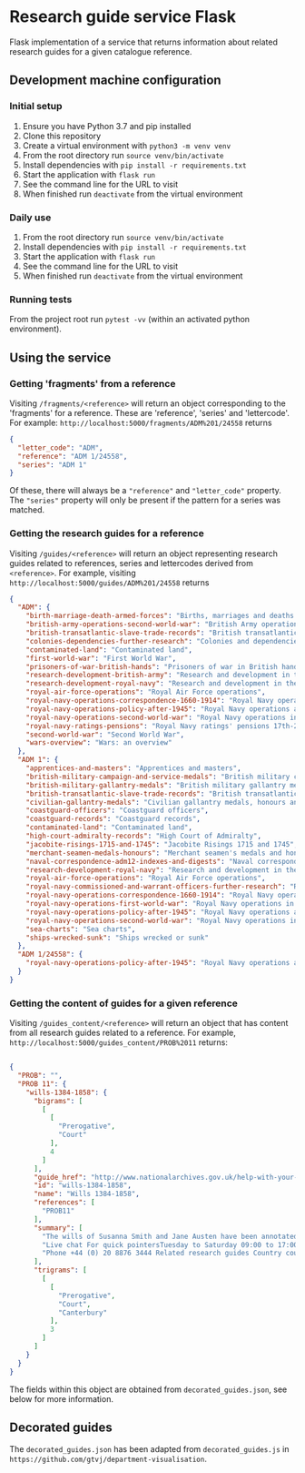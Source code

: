 # Research guide service Flask

Flask implementation of a service that returns information about related research guides for a given catalogue reference. 

## Development machine configuration

### Initial setup

1. Ensure you have Python 3.7 and pip installed
2. Clone this repository
3. Create a virtual environment with `python3 -m venv venv`
4. From the root directory run `source venv/bin/activate` 
5. Install dependencies with `pip install -r requirements.txt`
6. Start the application with `flask run`
7. See the command line for the URL to visit
8. When finished run `deactivate` from the virtual environment

### Daily use

1. From the root directory run `source venv/bin/activate` 
2. Install dependencies with `pip install -r requirements.txt`
3. Start the application with `flask run`
4. See the command line for the URL to visit
5. When finished run `deactivate` from the virtual environment

### Running tests

From the project root run `pytest -vv` (within an activated python environment).

## Using the service

### Getting 'fragments' from a reference

Visiting `/fragments/<reference>` will return an object corresponding to the 'fragments' for a reference. These are 'reference', 'series' and 'lettercode'. For example: `http://localhost:5000/fragments/ADM%201/24558` returns

```json
{
  "letter_code": "ADM", 
  "reference": "ADM 1/24558", 
  "series": "ADM 1"
}
```
Of these, there will always be a `"reference"` and `"letter_code"` property. The `"series"` property will only be present if the pattern for a series was matched.

### Getting the research guides for a reference

Visiting `/guides/<reference>` will return an object representing research guides related to references, series and lettercodes derived from `<reference>`. For example, visiting `http://localhost:5000/guides/ADM%201/24558` returns 

```json
{
  "ADM": {
    "birth-marriage-death-armed-forces": "Births, marriages and deaths in the armed forces", 
    "british-army-operations-second-world-war": "British Army operations in the Second World War", 
    "british-transatlantic-slave-trade-records": "British transatlantic slave trade records", 
    "colonies-dependencies-further-research": "Colonies and dependencies from 1782", 
    "contaminated-land": "Contaminated land", 
    "first-world-war": "First World War", 
    "prisoners-of-war-british-hands": "Prisoners of war in British hands", 
    "research-development-british-army": "Research and development in the British Army", 
    "research-development-royal-navy": "Research and development in the Royal Navy", 
    "royal-air-force-operations": "Royal Air Force operations", 
    "royal-navy-operations-correspondence-1660-1914": "Royal Navy operations and correspondence 1660-1914", 
    "royal-navy-operations-policy-after-1945": "Royal Navy operations and policy after 1945", 
    "royal-navy-operations-second-world-war": "Royal Navy operations in the Second World War", 
    "royal-navy-ratings-pensions": "Royal Navy ratings' pensions 17th-20th centuries", 
    "second-world-war": "Second World War", 
    "wars-overview": "Wars: an overview"
  }, 
  "ADM 1": {
    "apprentices-and-masters": "Apprentices and masters", 
    "british-military-campaign-and-service-medals": "British military campaign and service medals", 
    "british-military-gallantry-medals": "British military gallantry medals", 
    "british-transatlantic-slave-trade-records": "British transatlantic slave trade records", 
    "civilian-gallantry-medals": "Civilian gallantry medals, honours and other awards", 
    "coastguard-officers": "Coastguard officers", 
    "coastguard-records": "Coastguard records", 
    "contaminated-land": "Contaminated land", 
    "high-court-admiralty-records": "High Court of Admiralty", 
    "jacobite-risings-1715-and-1745": "Jacobite Risings 1715 and 1745", 
    "merchant-seamen-medals-honours": "Merchant seamen's medals and honours", 
    "naval-correspondence-adm12-indexes-and-digests": "Naval correspondence using the ADM 12 indexes and digests", 
    "research-development-royal-navy": "Research and development in the Royal Navy", 
    "royal-air-force-operations": "Royal Air Force operations", 
    "royal-navy-commissioned-and-warrant-officers-further-research": "Royal Navy commissioned and warrant officers: further research", 
    "royal-navy-operations-correspondence-1660-1914": "Royal Navy operations and correspondence 1660-1914", 
    "royal-navy-operations-first-world-war": "Royal Navy operations in the First World War", 
    "royal-navy-operations-policy-after-1945": "Royal Navy operations and policy after 1945", 
    "royal-navy-operations-second-world-war": "Royal Navy operations in the Second World War", 
    "sea-charts": "Sea charts", 
    "ships-wrecked-sunk": "Ships wrecked or sunk"
  }, 
  "ADM 1/24558": {
    "royal-navy-operations-policy-after-1945": "Royal Navy operations and policy after 1945"
  }
}
```
### Getting the content of guides for a given reference 

Visiting `/guides_content/<reference>` will return an object that has content from all research guides related to a reference. For example, `http://localhost:5000/guides_content/PROB%2011` returns:

```json

{
  "PROB": "", 
  "PROB 11": {
    "wills-1384-1858": {
      "bigrams": [
        [
          [
            "Prerogative", 
            "Court"
          ], 
          4
        ]
      ], 
      "guide_href": "http://www.nationalarchives.gov.uk/help-with-your-research/research-guides/wills-1384-1858/", 
      "id": "wills-1384-1858", 
      "name": "Wills 1384-1858", 
      "references": [
        "PROB11"
      ], 
      "summary": [
        "The wills of Susanna Smith and Jane Austen have been annotated to show the different parts of a will: 14th century: Thomas Kennardesle 2 December 1391\u00a0(PDF, 0.22MB) 15th century: William Marchy 27 January 1479\u00a0(PDF, 0.20MB) 16th century: John Yardley 2 July 1522\u00a0(PDF, 0.17MB) 17th century: Henry Purcell 7 December 1695\u00a0(PDF, 0.21MB) 18th century: Susanna Smith 19 July 1709\u00a0(PDF, 0.91MB) 19th century: Jane Austen 10 September 1817\u00a0(PDF, 0.72MB) The majority of the wills The majority of the wills are written in English.", 
        "Live chat For quick pointersTuesday to Saturday 09:00 to 17:00 &lt;div style=\"display:inline\"&gt;&lt;a href=\"http://www.providesupport.com?messenger=0or0ihkh4hylp1qnz87w7c01gr\"&gt;Live Help Desk&lt;/a&gt;&lt;/div&gt; Email For more detailed research enquiries.", 
        "Phone +44 (0) 20 8876 3444 Related research guides Country court death duty registers 1796-1811 Death duties 1796-1903 Famous wills 1552-1854 Wills and probate before 1858: further research Wills of Royal Navy and Royal Marines personnel 1786-1882 Wills or administrations after 1858 Wills or administrations before 1858 Search our catalogue Discovery is a catalogue of archival records across the UK and beyond, from which you can search 32 million records."
      ], 
      "trigrams": [
        [
          [
            "Prerogative", 
            "Court", 
            "Canterbury"
          ], 
          3
        ]
      ]
    }
  }
}

```
The fields within this object are obtained from `decorated_guides.json`, see below for more information.

## Decorated guides

The `decorated_guides.json` has been adapted from `decorated_guides.js` in `https://github.com/gtvj/department-visualisation`. 